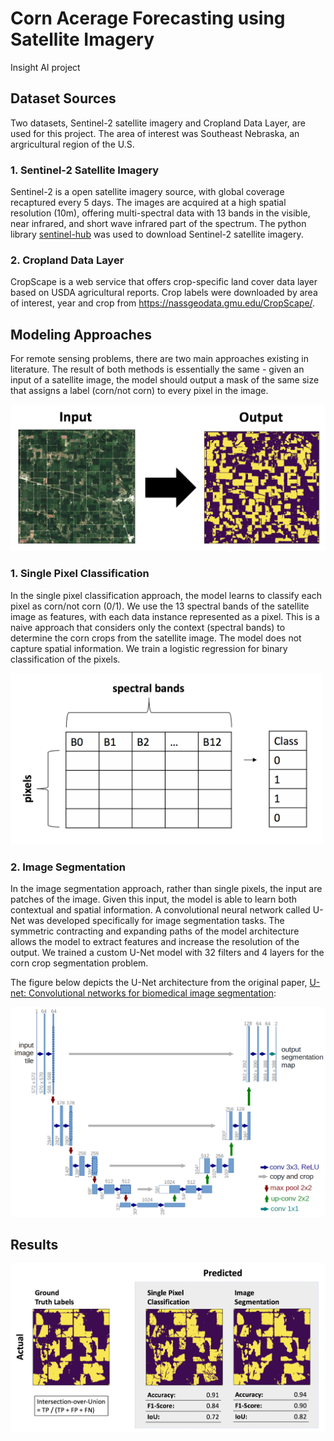 # Corn Acerage Forecasting using Satellite Imagery
Insight AI project

## Dataset Sources

Two datasets, Sentinel-2 satellite imagery and Cropland Data Layer, are used for this project.
The area of interest was Southeast Nebraska, an argricultural region of the U.S.


### 1. Sentinel-2 Satellite Imagery

Sentinel-2 is a open satellite imagery source, with global coverage recaptured every 5 days. The images are acquired at a high spatial resolution (10m), offering multi-spectral data with 13 bands in the visible, near infrared, and short wave infrared part of the spectrum.
The python library [sentinel-hub](https://github.com/sentinel-hub/sentinelhub-py) was used to download Sentinel-2 satellite imagery.

<!-- Below is a sample satellite image from the region of interest: -->
<!-- <img src="https://github.com/sophiero/Insight/blob/master/notebooks/figures/satellite_sample.png" width="250"/> -->

### 2. Cropland Data Layer

CropScape is a web service that offers crop-specific land cover data layer based on USDA agricultural reports.
Crop labels were downloaded by area of interest, year and crop from https://nassgeodata.gmu.edu/CropScape/.

<!-- Below are the corresponding crop labels for the sample image shown above: -->
<!-- <img src="https://github.com/sophiero/Insight/blob/master/notebooks/figures/labels_sample.png" width="250"/> -->

## Modeling Approaches

For remote sensing problems, there are two main approaches existing in literature. The result of both methods is essentially the same - given an input of a satellite image, the model should output a mask of the same size that assigns a label (corn/not corn) to every pixel in the image.

<img src="https://github.com/sophiero/Insight/blob/master/notebooks/figures/model_input_output.png" width="600" />

### 1. Single Pixel Classification

In the single pixel classification approach, the model learns to classify each pixel as corn/not corn (0/1). We use the 13 spectral bands of the satellite image as features, with each data instance represented as a pixel. This is a naive approach that considers only the context (spectral bands) to determine the corn crops from the satellite image. The model does not capture spatial information. We train a logistic regression for binary classification of the pixels.

<img src="https://github.com/sophiero/Insight/blob/master/notebooks/figures/single_pixel_structure.png" width="500"/>

### 2. Image Segmentation

In the image segmentation approach, rather than single pixels, the input are patches of the image. Given this input, the model is able to learn both contextual and spatial information. A convolutional neural network called U-Net was developed specifically for image segmentation tasks. The symmetric contracting and expanding paths of the model architecture allows the model to extract features and increase the resolution of the output. We trained a custom U-Net model with 32 filters and 4 layers for the corn crop segmentation problem.

The figure below depicts the U-Net architecture from the original paper, [U-net: Convolutional networks for biomedical image segmentation](https://arxiv.org/abs/1505.04597):

<img src="https://github.com/sophiero/Insight/blob/master/notebooks/figures/unet.png" width="600" />


## Results



<img src="https://github.com/sophiero/Insight/blob/master/notebooks/figures/results.png" width="600" />
